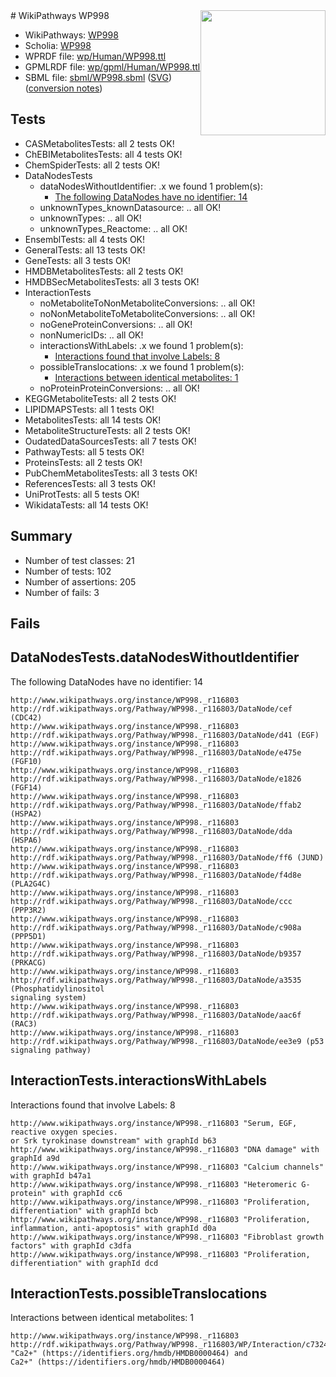 <img style="float: right; width: 200px" src="../logo.png" />
# WikiPathways WP998

* WikiPathways: [WP998](https://identifiers.org/wikipathways:WP998)
* Scholia: [WP998](https://scholia.toolforge.org/wikipathways/WP998)
* WPRDF file: [wp/Human/WP998.ttl](../wp/Human/WP998.ttl)
* GPMLRDF file: [wp/gpml/Human/WP998.ttl](../wp/gpml/Human/WP998.ttl)
* SBML file: [sbml/WP998.sbml](../sbml/WP998.sbml) ([SVG](../sbml/WP998.svg)) ([conversion notes](../sbml/WP998.txt))

## Tests
* CASMetabolitesTests: all 2 tests OK!
* ChEBIMetabolitesTests: all 4 tests OK!
* ChemSpiderTests: all 2 tests OK!
* DataNodesTests
    * dataNodesWithoutIdentifier: .x we found 1 problem(s):
        * [The following DataNodes have no identifier: 14](#8792c494)
    * unknownTypes_knownDatasource: .. all OK!
    * unknownTypes: .. all OK!
    * unknownTypes_Reactome: .. all OK!
* EnsemblTests: all 4 tests OK!
* GeneralTests: all 13 tests OK!
* GeneTests: all 3 tests OK!
* HMDBMetabolitesTests: all 2 tests OK!
* HMDBSecMetabolitesTests: all 3 tests OK!
* InteractionTests
    * noMetaboliteToNonMetaboliteConversions: .. all OK!
    * noNonMetaboliteToMetaboliteConversions: .. all OK!
    * noGeneProteinConversions: .. all OK!
    * nonNumericIDs: .. all OK!
    * interactionsWithLabels: .x we found 1 problem(s):
        * [Interactions found that involve Labels: 8](#630d267f)
    * possibleTranslocations: .x we found 1 problem(s):
        * [Interactions between identical metabolites: 1](#d59038c4)
    * noProteinProteinConversions: .. all OK!
* KEGGMetaboliteTests: all 2 tests OK!
* LIPIDMAPSTests: all 1 tests OK!
* MetabolitesTests: all 14 tests OK!
* MetaboliteStructureTests: all 2 tests OK!
* OudatedDataSourcesTests: all 7 tests OK!
* PathwayTests: all 5 tests OK!
* ProteinsTests: all 2 tests OK!
* PubChemMetabolitesTests: all 3 tests OK!
* ReferencesTests: all 3 tests OK!
* UniProtTests: all 5 tests OK!
* WikidataTests: all 14 tests OK!


## Summary

* Number of test classes: 21
* Number of tests: 102
* Number of assertions: 205
* Number of fails: 3

## Fails

<a name="8792c494" />

## DataNodesTests.dataNodesWithoutIdentifier

The following DataNodes have no identifier: 14
```
http://www.wikipathways.org/instance/WP998._r116803 http://rdf.wikipathways.org/Pathway/WP998._r116803/DataNode/cef (CDC42)
http://www.wikipathways.org/instance/WP998._r116803 http://rdf.wikipathways.org/Pathway/WP998._r116803/DataNode/d41 (EGF)
http://www.wikipathways.org/instance/WP998._r116803 http://rdf.wikipathways.org/Pathway/WP998._r116803/DataNode/e475e (FGF10)
http://www.wikipathways.org/instance/WP998._r116803 http://rdf.wikipathways.org/Pathway/WP998._r116803/DataNode/e1826 (FGF14)
http://www.wikipathways.org/instance/WP998._r116803 http://rdf.wikipathways.org/Pathway/WP998._r116803/DataNode/ffab2 (HSPA2)
http://www.wikipathways.org/instance/WP998._r116803 http://rdf.wikipathways.org/Pathway/WP998._r116803/DataNode/dda (HSPA6)
http://www.wikipathways.org/instance/WP998._r116803 http://rdf.wikipathways.org/Pathway/WP998._r116803/DataNode/ff6 (JUND)
http://www.wikipathways.org/instance/WP998._r116803 http://rdf.wikipathways.org/Pathway/WP998._r116803/DataNode/f4d8e (PLA2G4C)
http://www.wikipathways.org/instance/WP998._r116803 http://rdf.wikipathways.org/Pathway/WP998._r116803/DataNode/ccc (PPP3R2)
http://www.wikipathways.org/instance/WP998._r116803 http://rdf.wikipathways.org/Pathway/WP998._r116803/DataNode/c908a (PPP5D1)
http://www.wikipathways.org/instance/WP998._r116803 http://rdf.wikipathways.org/Pathway/WP998._r116803/DataNode/b9357 (PRKACG)
http://www.wikipathways.org/instance/WP998._r116803 http://rdf.wikipathways.org/Pathway/WP998._r116803/DataNode/a3535 (Phosphatidylinositol
signaling system)
http://www.wikipathways.org/instance/WP998._r116803 http://rdf.wikipathways.org/Pathway/WP998._r116803/DataNode/aac6f (RAC3)
http://www.wikipathways.org/instance/WP998._r116803 http://rdf.wikipathways.org/Pathway/WP998._r116803/DataNode/ee3e9 (p53 signaling pathway)
```

<a name="630d267f" />

## InteractionTests.interactionsWithLabels

Interactions found that involve Labels: 8
```
http://www.wikipathways.org/instance/WP998._r116803 "Serum, EGF,
reactive oxygen species.
or Srk tyrokinase downstream" with graphId b63
http://www.wikipathways.org/instance/WP998._r116803 "DNA damage" with graphId a9d
http://www.wikipathways.org/instance/WP998._r116803 "Calcium channels" with graphId b47a1
http://www.wikipathways.org/instance/WP998._r116803 "Heteromeric G-protein" with graphId cc6
http://www.wikipathways.org/instance/WP998._r116803 "Proliferation, differentiation" with graphId bcb
http://www.wikipathways.org/instance/WP998._r116803 "Proliferation, inflammation, anti-apoptosis" with graphId d0a
http://www.wikipathways.org/instance/WP998._r116803 "Fibroblast growth
factors" with graphId c3dfa
http://www.wikipathways.org/instance/WP998._r116803 "Proliferation, differentiation" with graphId dcd
```

<a name="d59038c4" />

## InteractionTests.possibleTranslocations

Interactions between identical metabolites: 1
```
http://www.wikipathways.org/instance/WP998._r116803 http://rdf.wikipathways.org/Pathway/WP998._r116803/WP/Interaction/c7324 "Ca2+" (https://identifiers.org/hmdb/HMDB0000464) and 
Ca2+" (https://identifiers.org/hmdb/HMDB0000464)
```

